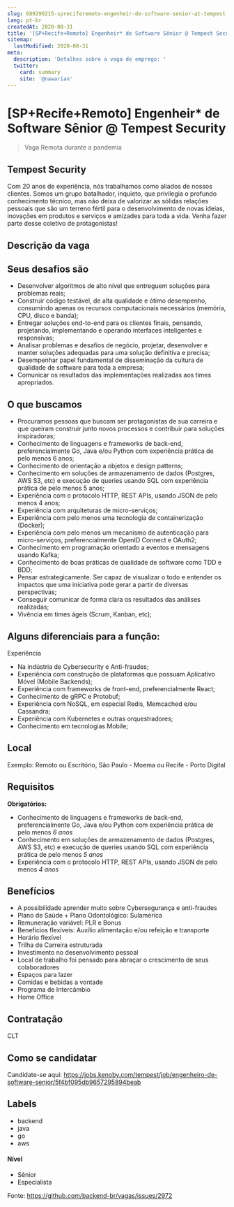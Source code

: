 ```yaml
---
slug: 689290215-spreciferemoto-engenheir-de-software-senior-at-tempest-security
lang: pt-br
createdAt: 2020-08-31
title: '[SP+Recife+Remoto] Engenheir* de Software Sênior @ Tempest Security - Vaga de Emprego'
sitemap:
  lastModified: 2020-08-31
meta:
  description: 'Detalhes sobre a vaga de emprego: '
  twitter:
    card: summary
    site: '@nawarian'
---
```


# [SP+Recife+Remoto] Engenheir* de Software Sênior @ Tempest Security

> Vaga Remota durante a pandemia

## Tempest Security

Com 20 anos de experiência, nós trabalhamos como aliados de nossos clientes. Somos um grupo batalhador, inquieto, que privilegia o profundo conhecimento técnico, mas não deixa de valorizar as sólidas relações pessoais que são um terreno fértil para o desenvolvimento de novas ideias, inovações em produtos e serviços e amizades para toda a vida.
Venha fazer parte desse coletivo de protagonistas!​

## Descrição da vaga


## Seus desafios são

- Desenvolver algoritmos de alto nível que entreguem soluções para problemas reais;
- Construir código testável, de alta qualidade e ótimo desempenho, consumindo apenas os recursos computacionais necessários (memória, CPU, disco e banda);
- Entregar soluções end-to-end para os clientes finais, pensando, projetando, implementando e operando interfaces inteligentes e responsivas;
- Analisar problemas e desafios de negócio, projetar, desenvolver e manter soluções adequadas para uma solução definitiva e precisa;
- Desempenhar papel fundamental de disseminação da cultura de qualidade de software para toda a empresa;
- Comunicar os resultados das implementações realizadas aos times apropriados.

## O que buscamos

- Procuramos pessoas que buscam ser protagonistas de sua carreira e que queiram construir junto novos processos e contribuir para soluções inspiradoras;
- Conhecimento de linguagens e frameworks de back-end, preferencialmente Go, Java e/ou Python com experiência prática de pelo menos 6 anos;
- Conhecimento de orientação a objetos e design patterns;
- Conhecimento em soluções de armazenamento de dados (Postgres, AWS S3, etc) e execução de queries usando SQL com experiência prática de pelo menos 5 anos;
- Experiência com o protocolo HTTP, REST APIs, usando JSON de pelo menos 4 anos;
- Experiência com arquiteturas de micro-serviços;
- Experiência com pelo menos uma tecnologia de containerização (Docker);
- Experiência com pelo menos um mecanismo de autenticação para micro-serviços, preferencialmente OpenID Connect e OAuth2;
- Conhecimento em programação orientado a eventos e mensagens usando Kafka;
- Conhecimento de boas práticas de qualidade de software como TDD e BDD;
- Pensar estrategicamente. Ser capaz de visualizar o todo e entender os impactos que uma iniciativa pode gerar a partir de diversas perspectivas;
- Conseguir comunicar de forma clara os resultados das análises realizadas;
- Vivência em times ágeis (Scrum, Kanban, etc);

## Alguns diferenciais para a função:

Experiência 

- Na indústria de Cybersecurity e Anti-fraudes;
- Experiência com construção de plataformas que possuam Aplicativo Móvel (Mobile Backends);
- Experiência com frameworks de front-end, preferencialmente React;
- Conhecimento de gRPC e Protobuf;
- Experiência com NoSQL, em especial Redis, Memcached e/ou Cassandra;
- Experiência com Kubernetes e outras orquestradores;
- Conhecimento em tecnologias Mobile;

## Local

Exemplo: Remoto ou Escritório, São Paulo - Moema ou Recife - Porto Digital

## Requisitos

**Obrigatórios:**
- Conhecimento de linguagens e frameworks de back-end, preferencialmente Go, Java e/ou Python com experiência prática de pelo menos *6 anos*
- Conhecimento em soluções de armazenamento de dados (Postgres, AWS S3, etc) e execução de queries usando SQL com experiência prática de pelo menos *5 anos*
- Experiência com o protocolo HTTP, REST APIs, usando JSON de pelo menos *4 anos*

## Benefícios

- A possibilidade aprender muito sobre Cybersegurança e anti-fraudes
- Plano de Saúde + Plano Odontológico: Sulamérica
- Remuneração variável: PLR e Bonus
- Benefícios flexíveis: Auxílio alimentação e/ou refeição e transporte
- Horário flexível
- Trilha de Carreira estruturada
- Investimento no desenvolvimento pessoal
- Local de trabalho foi pensado para abraçar o crescimento de seus colaboradores
- Espaços para lazer
- Comidas e bebidas a vontade
- Programa de Intercâmbio
- Home Office

## Contratação

CLT

## Como se candidatar

Candidate-se aqui:
https://jobs.kenoby.com/tempest/job/engenheiro-de-software-senior/5f4bf095db9657295894beab

## Labels

- backend
- java
- go
- aws

#### Nível
- Sênior
- Especialista




Fonte: https://github.com/backend-br/vagas/issues/2972